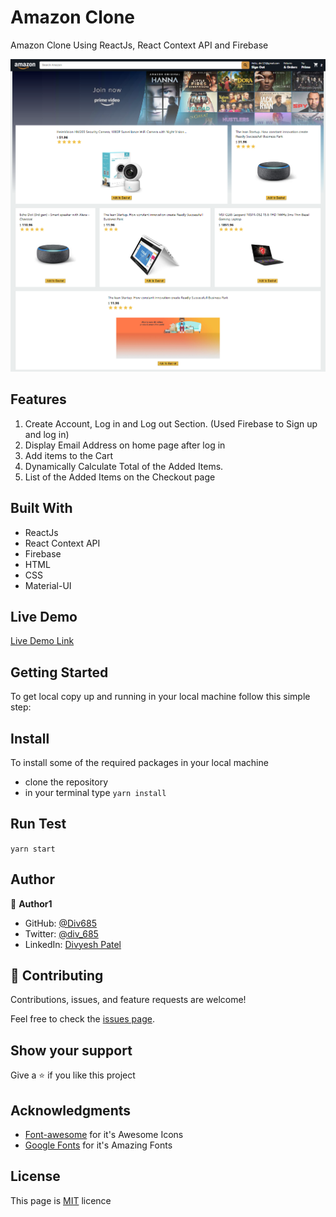 # Amazon Clone

Amazon Clone Using ReactJs, React Context API and Firebase

<img src="./public/amazon_Sc.png" alt="" width=800px height=500px>

## Features

1. Create Account, Log in and Log out Section. (Used Firebase to Sign up and log in)
2. Display Email Address on home page after log in
3. Add items to the Cart
4. Dynamically Calculate Total of the Added Items.
5. List of the Added Items on the Checkout page

## Built With

- ReactJs
- React Context API
- Firebase
- HTML
- CSS
- Material-UI

## Live Demo

[Live Demo Link](https://clone-webapp.web.app/)

## Getting Started

To get local copy up and running in your local machine follow this simple step:

## Install

To install some of the required packages in your local machine

- clone the repository
- in your terminal type `yarn install`

## Run Test

`yarn start`

## Author

:bust_in_silhouette: **Author1**

- GitHub: [@Div685](https://github.com/Div685)
- Twitter: [@div_685](https://twitter.com/div_685)
- LinkedIn: [Divyesh Patel](https://www.linkedin.com/in/divyesh-patel-2a15a6107)

## :handshake: Contributing

Contributions, issues, and feature requests are welcome!

Feel free to check the [issues page](https://github.com/Div685/youtube-homepage/issues).

## Show your support

Give a :star: if you like this project

## Acknowledgments

- [Font-awesome](https://fontawesome.com/) for it's Awesome Icons
- [Google Fonts](https://fonts.google.com/) for it's Amazing Fonts

## License

This page is [MIT](https://github.com/Div685) licence
